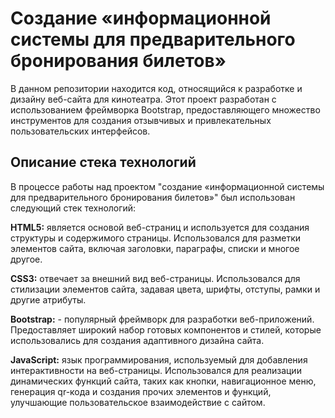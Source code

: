 # Создание «информационной системы для предварительного бронирования билетов»
В данном репозитории находится код, относящийся к разработке и дизайну веб-сайта для кинотеатра. Этот проект разработан 
с использованием фреймворка Bootstrap, предоставляющего множество инструментов для создания отзывчивых
и привлекательных пользовательских интерфейсов.

## Описание стека технологий
В процессе работы над проектом "создание «информационной системы для предварительного бронирования билетов»" был использован следующий стек технологий:

**HTML5:** является основой веб-страниц и используется для создания структуры и содержимого страницы. 
Использовался для разметки элементов сайта, включая заголовки, параграфы, списки и многое другое.

**CSS3:** отвечает за внешний вид веб-страницы. Использовался для стилизации элементов сайта, задавая цвета, шрифты, отступы, рамки и другие атрибуты.

**Bootstrap:** - популярный фреймворк для разработки веб-приложений. Предоставляет широкий набор готовых компонентов и стилей, которые использовались
для создания адаптивного дизайна сайта.

**JavaScript:** язык программирования, используемый для добавления интерактивности на веб-страницы. Использовался для реализации динамических функций сайта, таких как кнопки, навигационное меню, 
генерация qr-кода и создания прочих элементов и функций, улучшающие пользовательское взаимодействие с сайтом.
